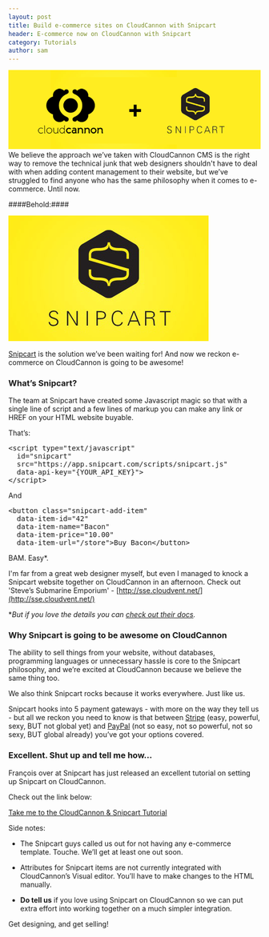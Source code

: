 ```yaml
---
layout: post
title: Build e-commerce sites on CloudCannon with Snipcart
header: E-commerce now on CloudCannon with Snipcart
category: Tutorials
author: sam
---
```


![CloudCannon + Snipcart](/img/blog/snipcart-response/cloudcannon_and_snipcart.png)
We believe the approach we’ve taken with CloudCannon CMS is the right way to remove the technical junk that web designers shouldn't have to deal with when adding content management to their website, but we’ve struggled to find anyone who has the same philosophy when it comes to e-commerce. Until now.

####Behold:####

![Snipcart logo](/img/blog/snipcart-response/snipcart.png)

[Snipcart](http://www.snipcart.com) is the solution we’ve been waiting for! And now we reckon e-commerce on CloudCannon is going to be awesome!

### What’s Snipcart? ###

The team at Snipcart have created some Javascript magic so that with a single line of script and a few lines of markup you can make any link or HREF on your HTML website buyable.

That’s:

<pre class="prettyprint snipcart">
&lt;script type="text/javascript" 
  id="snipcart" 
  src="https://app.snipcart.com/scripts/snipcart.js"
  data-api-key="{YOUR_API_KEY}"&gt;
&lt;/script&gt;
</pre>

And

<pre class="prettyprint snipcart">
&lt;button class="snipcart-add-item"
  data-item-id="42"
  data-item-name="Bacon"
  data-item-price="10.00"
  data-item-url="/store"&gt;Buy Bacon&lt;/button&gt;
</pre>

BAM. Easy\*.

I'm far from a great web designer myself, but even I managed to knock a Snipcart website together on CloudCannon in an afternoon. Check out 'Steve’s Submarine Emporium' - [http://sse.cloudvent.net/](http://sse.cloudvent.net/)

\**But if you love the details you can [check out their docs](http://docs.snipcart.com/getting-started/installation).*

### Why Snipcart is going to be awesome on CloudCannon ####

The ability to sell things from your website, without databases, programming languages or unnecessary hassle is core to the Snipcart philosophy, and we’re excited at CloudCannon because we believe the same thing too.

We also think Snipcart rocks because it works everywhere. Just like us.

Snipcart hooks into 5 payment gateways - with more on the way they tell us - but all we reckon you need to know is that between [Stripe](https://stripe.com/) (easy, powerful, sexy, BUT not global yet) and [PayPal](https://www.paypal.com/) (not so easy, not so powerful, not so sexy, BUT global already) you’ve got your options covered.

### Excellent. Shut up and tell me how... ###

François over at Snipcart has just released an excellent tutorial on setting up Snipcart on CloudCannon.

Check out the link below:
<div>
	<a class="btn" href="https://snipcart.com/blog/how-to-sell-online-with-cloudcannon">Take me to the CloudCannon &amp; Snipcart Tutorial</a>
</div>

Side notes:

+ The Snipcart guys called us out for not having any e-commerce template. Touche. We’ll get at least one out soon.

+ Attributes for Snipcart items are not currently integrated with CloudCannon’s Visual editor. You’ll have to make changes to the HTML manually.

+ **Do tell us** if you love using Snipcart on CloudCannon so we can put extra effort into working together on a much simpler integration.

Get designing, and get selling!

